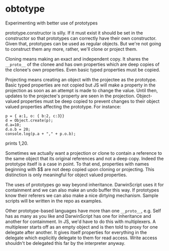 obtotype
========

Experimenting with better use of prototypes

prototype.constructor is silly. If it must exist it should be set in the constructor so that prototypes can correctly have their own constructor. Given that, prototypes can be used as regular objects. But we're not going to construct them any more, rather, we'll clone or project them.

Cloning means making an exact and independent copy. It shares the `__proto__` of the clonee and has own properties which are deep copies of the clonee's own properties. Even basic typed properties must be copied.

Projecting means creating an object with the projectee as the prototype. Basic typed properties are not copied but JS will make a property in the projection as soon as an attempt is made to change the value. Until then, updates to the projectee's property are seen in the projection. Object-valued properties must be deep copied to prevent changes to their object valued properties affecting the prototype. For instance:

    p = { a:1, o: { b:2, c:3}}
    d = Object.create(p);
    d.a=10;
    d.o.b = 20;
    console.log(p.a + "," + p.o.b);

prints 1,20.

Sometimes we actually want a projection or clone to contain a reference to the same object that its original references and not a deep copy. Indeed the prototype itself is a case in point. To that end, properties with names beginning with $$ are not deep copied upon cloning or projecting. This distinction is only meaningful for object valued properties.

The uses of prototypes go way beyond inheritance. DarwinScript uses it for containment and we can also make an undo buffer this way. If prototypes know their referers we can also make a nice dirtying mechanism. Sample scripts will be written in the repo as examples.

Other prototype-based languages have more than one `__proto__`, e.g. Self has as many as you like and DarwinScript has one for inheritance and another for containment. In JS, we'd have to do this with multiplexers. A multiplexer starts off as an empty object and is then told to proxy for one delegate after another. It gives itself properties for everything in the delegate which explicitly delegate to them for read access. Write access shouldn't be delegated this far by the interpreter anyway.
 

